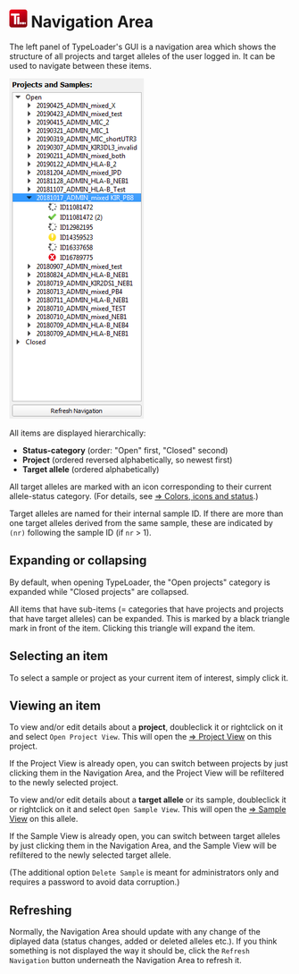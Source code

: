 # ![Icon](images/TypeLoader_32.png) Navigation Area 

The left panel of TypeLoader's GUI is a navigation area which shows the structure of all projects and target alleles of the user logged in. It can be used to navigate between these items.

![NavigationArea](images/navigation.png)

All items are displayed hierarchically:

  * **Status-category** (order: "Open" first, "Closed" second)
  * **Project** (ordered reversed alphabetically, so newest first)
  * **Target allele** (ordered alphabetically)

All target alleles are marked with an icon corresponding to their current allele-status category. (For details, see [=> Colors, icons and status](colors_icons.md).)

Target alleles are named for their internal sample ID. If there are more than one target alleles derived from the same sample, these are indicated by ``(nr)`` following the sample ID (if ``nr`` > 1). 

##  Expanding or collapsing 
By default, when opening TypeLoader, the "Open projects" category is expanded while "Closed projects" are collapsed.

All items that have sub-items (= categories that have projects and projects that have target alleles) can be expanded. This is marked by a black triangle mark in front of the item. Clicking this triangle will expand the item.

##  Selecting an item 
To select a sample or project as your current item of interest, simply click it.

##  Viewing an item 
To view and/or edit details about a **project**, doubleclick it or rightclick on it and select ``Open Project View``. This will open the [=> Project View](view_project.md) on this project. 

If the Project View is already open, you can switch between projects by just clicking them in the Navigation Area, and the Project View will be refiltered to the newly selected project.

To view and/or edit details about a **target allele** or its sample, doubleclick it or rightclick on it and select ``Open Sample View``. This will open the [=> Sample View](view_sample.md) on this allele. 

If the Sample View is already open, you can switch between target alleles by just clicking them in the Navigation Area, and the Sample View will be refiltered to the newly selected target allele.

(The additional option ``Delete Sample`` is meant for administrators only and requires a password to avoid data corruption.)

## Refreshing
Normally, the Navigation Area should update with any change of the diplayed data (status changes, added or deleted alleles etc.). If you think something is not displayed the way it should be, click the `Refresh Navigation` button underneath the Navigation Area to refresh it.